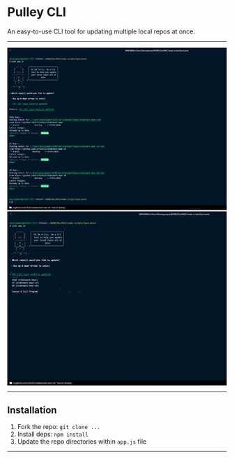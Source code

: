 # Pulley CLI

An easy-to-use CLI tool for updating multiple local repos at once.

---

<img src="./public/Pulley-Success.PNG" />

<img src="./public/Pulley-Prompt.PNG" width="700" height="400" style="display: block; margin: 0 auto"/>

---

## Installation

1. Fork the repo: `git clone ...`
2. Install deps: `npm install`
3. Update the repo directories within `app.js` file

---

